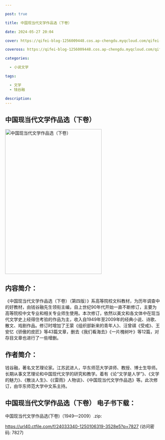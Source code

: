 ```yaml
---

post: true

title: 中国现当代文学作品选（下卷）

date: 2024-05-27 20:04

cover: https://qifei-blog-1256009448.cos.ap-chengdu.myqcloud.com/qifei-blog/6618f6c268eb935713618d86.jpg

coveross: https://qifei-blog-1256009448.cos.ap-chengdu.myqcloud.com/qifei-blog/6618f6c268eb935713618d86.jpg

categories:

  - 小说文学

tags:

  - 文学
  - 钱谷融

description:
---
```


##  中国现当代文学作品选（下卷）

<img alt=" 中国现当代文学作品选（下卷）" class="aligncenter loaded" data-was-processed="true" decoding="async" fetchpriority="high" height="471" src="https://qifei-blog-1256009448.cos.ap-chengdu.myqcloud.com/qifei-blog/6618f6c268eb935713618d86.jpg " style="cursor: zoom-in;" width="314"/>

## 内容简介：

《中国现当代文学作品选（下卷）（第四版）》系高等院校文科教材，为历年调查中的好教材，由钱谷融先生领衔主编，自上世纪90年代开始一直不断修订，主要为高等院校中文专业和相关专业师生使用。本次修订，依然以美文和各文体中在现当代文学史上经得住考验的作品为主，收入自1949年至2009年的经典小说、诗歌、散文、戏剧作品。修订时增加了王蒙《组织部新来的青年人》、汪曾祺《受戒》、王安忆《骄傲的皮匠》等43篇文章，删去《我们看海去》《一片槐树叶》等12篇，对存目文章也进行了一些增删。

## 作者简介：

钱谷融，著名文艺理论家。江苏武进人，华东师范大学讲师、教授、博士生导师。长期从事文艺理论和中国现代文学的研究和教学。着有《论“文学是人学”》、《文学的魅力》、《散淡人生》、《《雷雨》人物谈》、《中国现当代文学作品选》等。此次修订，由华东师范大学中文系主持。

## 中国现当代文学作品选（下卷） 电子书下载：
中国现当代文学作品选(下卷)（1949—2009）.zip: 

https://url40.ctfile.com/f/24033340-1250106319-3528e5?p=7827 (访问密码: 7827)
